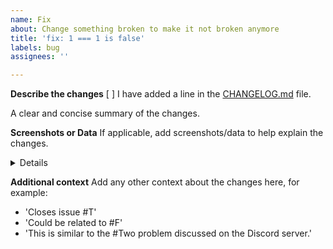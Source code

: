 ```yaml
---
name: Fix
about: Change something broken to make it not broken anymore
title: 'fix: 1 === 1 is false'
labels: bug
assignees: ''

---
```


<!-- This section must be completed! -->
**Describe the changes**
[ ] I have added a line in the [CHANGELOG.md](https://github.com/gamedig/node-gamedig/blob/master/CHANGELOG.md) file.
<!-- (example): `* Fix: The word engineer has 3 e's in it (By @you, #PR_NUMBER)` -->
<!-- Note: mentioning yourself is not necessary, everything else is! -->

A clear and concise summary of the changes.

**Screenshots or Data**
If applicable, add screenshots/data to help explain the changes.
<details>
This contains lots and lots of logs.
```
How to do a collapsible section:
<details>
This is hidden until it is not!
</details>
```
</details>

**Additional context**
Add any other context about the changes here, for example:
* 'Closes issue #T'
* 'Could be related to #F'
* 'This is similar to the #Two problem discussed on the Discord server.'
